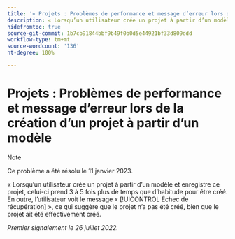 ```yaml
---
title: '« Projets : Problèmes de performance et message d’erreur lors de la création d’un projet à partir d’un modèle. »'
description: « Lorsqu’un utilisateur crée un projet à partir d’un modèle et enregistre ce projet, celui-ci prend 3 à 5 fois plus de temps que d’habitude pour être créé. En outre, l’utilisateur voit le message Échec de récupération, ce qui suggère que le projet n’a pas été créé, bien que le projet ait été effectivement créé. »
hidefromtoc: true
source-git-commit: 1b7cb91844bbf9b49f0b0d5e44921bf33d809ddd
workflow-type: tm+mt
source-wordcount: '136'
ht-degree: 100%

---
```



# Projets : Problèmes de performance et message d’erreur lors de la création d’un projet à partir d’un modèle

>[!NOTE]
>
>Ce problème a été résolu le 11 janvier 2023.

« Lorsqu’un utilisateur crée un projet à partir d’un modèle et enregistre ce projet, celui-ci prend 3 à 5 fois plus de temps que d’habitude pour être créé. En outre, l’utilisateur voit le message « [!UICONTROL Échec de récupération] », ce qui suggère que le projet n’a pas été créé, bien que le projet ait été effectivement créé.

_Premier signalement le 26 juillet 2022._

